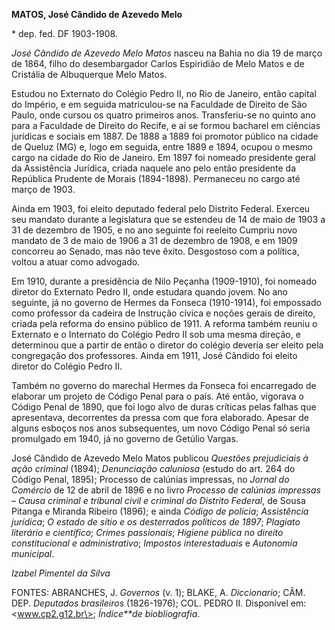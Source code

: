 **MATOS, José Cândido de Azevedo Melo**

\* dep. fed. DF 1903-1908.

*José Cândido de Azevedo Melo Matos* nasceu na Bahia no dia 19 de março
de 1864, filho do desembargador Carlos Espiridião de Melo Matos e de
Cristália de Albuquerque Melo Matos.

Estudou no Externato do Colégio Pedro II, no Rio de Janeiro, então
capital do Império, e em seguida matriculou-se na Faculdade de Direito
de São Paulo, onde cursou os quatro primeiros anos. Transferiu-se no
quinto ano para a Faculdade de Direito do Recife, e aí se formou
bacharel em ciências jurídicas e sociais em 1887. De 1888 a 1889 foi
promotor público na cidade de Queluz (MG) e, logo em seguida, entre 1889
e 1894, ocupou o mesmo cargo na cidade do Rio de Janeiro. Em 1897 foi
nomeado presidente geral da Assistência Jurídica, criada naquele ano
pelo então presidente da República Prudente de Morais (1894-1898).
Permaneceu no cargo até março de 1903.

Ainda em 1903, foi eleito deputado federal pelo Distrito Federal.
Exerceu seu mandato durante a legislatura que se estendeu de 14 de maio
de 1903 a 31 de dezembro de 1905, e no ano seguinte foi reeleito Cumpriu
novo mandato de 3 de maio de 1906 a 31 de dezembro de 1908, e em 1909
concorreu ao Senado, mas não teve êxito. Desgostoso com a política,
voltou a atuar como advogado.

Em 1910, durante a presidência de Nilo Peçanha (1909-1910), foi nomeado
diretor do Externato Pedro II, onde estudara quando jovem. No ano
seguinte, já no governo de Hermes da Fonseca (1910-1914), foi empossado
como professor da cadeira de Instrução cívica e noções gerais de
direito, criada pela reforma do ensino público de 1911. A reforma também
reuniu o Externato e o Internato do Colégio Pedro II sob uma mesma
direção, e determinou que a partir de então o diretor do colégio deveria
ser eleito pela congregação dos professores. Ainda em 1911, José Cândido
foi eleito diretor do Colégio Pedro II.

Também no governo do marechal Hermes da Fonseca foi encarregado de
elaborar um projeto de Código Penal para o país. Até então, vigorava o
Código Penal de 1890, que foi logo alvo de duras críticas pelas falhas
que apresentava, decorrentes da pressa com que fora elaborado. Apesar de
alguns esboços nos anos subsequentes, um novo Código Penal só seria
promulgado em 1940, já no governo de Getúlio Vargas.

José Cândido de Azevedo Melo Matos publicou *Questões prejudiciais à
ação criminal* (1894); *Denunciação caluniosa* (estudo do art. 264 do
Código Penal, 1895); Processo de calúnias impressas, no *Jornal do
Comércio* de 12 de abril de 1896 e no livro *Processo de calúnias
impressas – Causa criminal e tribunal civil e criminal do Distrito
Federal*, de Sousa Pitanga e Miranda Ribeiro (1896); e ainda *Código de
polícia*; *Assistência jurídica*; *O estado de sítio e os desterrados
políticos de 1897*; *Plagiato literário e científico*; *Crimes
passionais*; *Higiene pública no direito constitucional e
administrativo*; *Impostos interestaduais* e *Autonomia municipal*.

*Izabel Pimentel da Silva*

FONTES: ABRANCHES, J. *Governos* (v. 1); BLAKE, A. *Diccionario*; CÂM.
DEP. *Deputados brasileiros* (1826-1976); COL. PEDRO II. Disponível em:
\<www.cp2.g12.br\>; *Índice**de biobliografia*.
